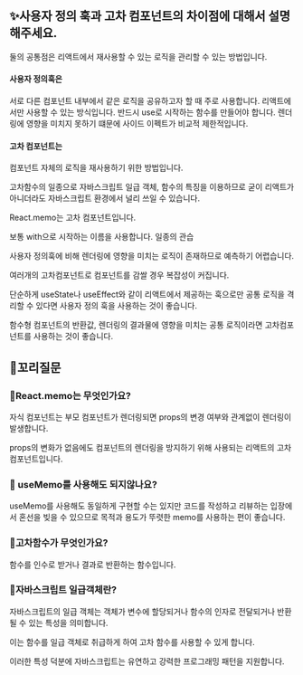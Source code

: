 ## ✨사용자 정의 훅과 고차 컴포넌트의 차이점에 대해서 설명해주세요.

둘의 공통점은 리액트에서 재사용할 수 있는 로직을 관리할 수 있는 방법입니다.

#### 사용자 정의훅은

서로 다른 컴포넌트 내부에서 같은 로직을 공유하고자 할 때 주로 사용합니다.
리액트에서만 사용할 수 있는 방식입니다.
반드시 use로 시작하는 함수를 만들어야 합니다.
렌더링에 영향을 미치지 못하기 떄문에 사이드 이펙트가 비교적 제한적입니다.

#### 고차 컴포넌트는

컴포넌트 자체의 로직을 재사용하기 위한 방법입니다.

고차함수의 일종으로 자바스크립트 일급 객체, 함수의 특징을 이용하므로 굳이 리액트가 아니더라도 자바스크립트 환경에서 널리 쓰일 수 있습니다.

React.memo는 고차 컴포넌트입니다.

보통 with으로 시작하는 이름을 사용합니다. 일종의 관습

사용자 정의훅에 비해 렌더링에 영향을 미치는 로직이 존재하므로 예측하기 어렵습니다.

여러개의 고차컴포넌트로 컴포넌트를 감쌀 경우 복잡성이 커집니다.

단순하게 useState나 useEffect와 같이 리액트에서 제공하는 훅으로만 공통 로직을 격리할 수 있다면 사용자 정의 훅을 사용하는 것이 좋습니다.

함수형 컴포넌트의 반환값, 렌더링의 결과물에 영향을 미치는 공통 로직이라면 고차컴포넌트를 사용하는 것이 좋습니다.

## 🔁꼬리질문

### 🤔React.memo는 무엇인가요?

자식 컴포넌트는 부모 컴포넌트가 렌더링되면 props의 변경 여부와 관계없이 렌더링이 발생합니다.

props의 변화가 없음에도 컴포넌트의 렌더링을 방지하기 위해 사용되는 리액트의 고차 컴포넌트입니다.

### 🤔 useMemo를 사용해도 되지않나요?

useMemo를 사용해도 동일하게 구현할 수는 있지만 코드를 작성하고 리뷰하는 입장에서 혼선을 빚을 수 있으므로 목적과 용도가 뚜렷한 memo를 사용하는 편이 좋습니다.

### 🤔고차함수가 무엇인가요?

함수를 인수로 받거나 결과로 반환하는 함수입니다.

### 🤔자바스크립트 일급객체란?

자바스크립트의 일급 객체는 객체가 변수에 할당되거나 함수의 인자로 전달되거나 반환될 수 있는 특성을 의미합니다.

이는 함수를 일급 객체로 취급하게 하여 고차 함수를 사용할 수 있게 합니다.

이러한 특성 덕분에 자바스크립트는 유연하고 강력한 프로그래밍 패턴을 지원합니다.
